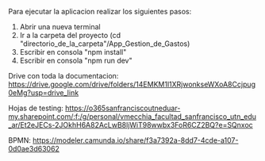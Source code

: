 Para ejecutar la aplicacion realizar los siguientes pasos:
1. Abrir una nueva terminal
2. Ir a la carpeta del proyecto (cd "directorio_de_la_carpeta"/App_Gestion_de_Gastos)
3. Escribir en consola "npm install"
4. Escribir en consola "npm run dev"

Drive con toda la documentacion: https://drive.google.com/drive/folders/14EMKM1l1XRjwonkseWXoA8Ccjpug0eMg?usp=drive_link

Hojas de testing: https://o365sanfranciscoutneduar-my.sharepoint.com/:f:/g/personal/vmecchia_facultad_sanfrancisco_utn_edu_ar/Et2eJECs-2JOkhH6A82AcLwB8ljWiT98wwbx3FoR6CZ2BQ?e=SQnxoc

BPMN: https://modeler.camunda.io/share/f3a7392a-8dd7-4cde-a107-0d0ae3d63062